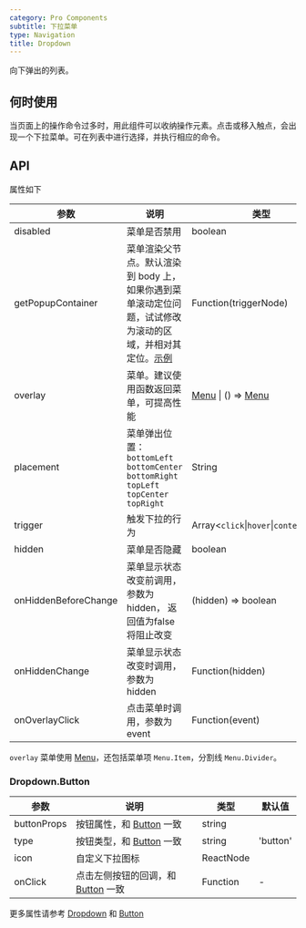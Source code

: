 ```yaml
---
category: Pro Components
subtitle: 下拉菜单
type: Navigation
title: Dropdown
---
```


向下弹出的列表。

## 何时使用

当页面上的操作命令过多时，用此组件可以收纳操作元素。点击或移入触点，会出现一个下拉菜单。可在列表中进行选择，并执行相应的命令。

## API

属性如下

| 参数 | 说明 | 类型 | 默认值 |
| --- | --- | --- | --- |
| disabled | 菜单是否禁用 | boolean | - |
| getPopupContainer | 菜单渲染父节点。默认渲染到 body 上，如果你遇到菜单滚动定位问题，试试修改为滚动的区域，并相对其定位。[示例](https://codepen.io/afc163/pen/zEjNOy?editors=0010) | Function(triggerNode) | `() => document.body` |
| overlay | 菜单。建议使用函数返回菜单，可提高性能 | [Menu](/components/menu) \| () => [Menu](/components/menu) | - |
| placement | 菜单弹出位置：`bottomLeft` `bottomCenter` `bottomRight` `topLeft` `topCenter` `topRight` | String | `bottomLeft` |
| trigger | 触发下拉的行为 | Array&lt;`click`\|`hover`\|`contextMenu`> | `['click', 'focus']` |
| hidden | 菜单是否隐藏 | boolean | - |
| onHiddenBeforeChange | 菜单显示状态改变前调用，参数为 hidden， 返回值为false将阻止改变 | (hidden) => boolean | 无 |
| onHiddenChange | 菜单显示状态改变时调用，参数为 hidden | Function(hidden) | - |
| onOverlayClick | 点击菜单时调用，参数为 event | Function(event) | - |

`overlay` 菜单使用 [Menu](/components/menu/)，还包括菜单项 `Menu.Item`，分割线 `Menu.Divider`。

### Dropdown.Button

| 参数 | 说明 | 类型 | 默认值 |
| --- | --- | --- | --- |
| buttonProps | 按钮属性，和 [Button](/components-pro/button/) 一致 | string | |
| type | 按钮类型，和 [Button](/components-pro/button/) 一致 | string | 'button' |
| icon | 自定义下拉图标 | ReactNode | |
| onClick | 点击左侧按钮的回调，和 [Button](/components-pro/button/) 一致 | Function | - |

更多属性请参考 [Dropdown](/components-pro/dropdown#API) 和 [Button](/components-pro/button#API)
